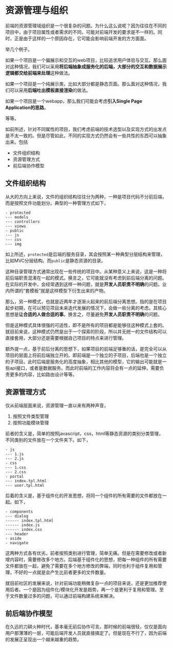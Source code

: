 # 资源管理与组织

前端的资源管理域组织是一个很复杂的问题。为什么这么说呢？因为往往在不同的项目中，由于项目属性或者需求的不同，可能对前端开发的要求是不一样的。同时，正是由于这样的一个原因存在，它可能会影响前端开发的方方面面。

举几个例子。

如果一个项目是一个偏展示和交互的web项目，比较追求用户体验与交互。那么面对这种情况，我们可以采用**将后端抽象成服务化的后端，大部分的交互和数据展示逻辑都交给前端来处理**这种做法。

如果一个项目是一个纯展示类，比如大部分都是静态页面。那么面对这种情况，我们可以采用**后端吐出模板直接渲染**的做法。

如果一个项目是一个webapp，那么我们可能会考虑**引入Single Page Application的思路**。

等等。

如前所述，针对不同属性的项目，我们考虑前端的技术选型以及实现方式的出发点是不太一致的。但是尽管如此，不同的实现方式仍然会有一些共性的东西可以抽象出来。包括

- 文件组织结构
- 资源管理方式
- 前后端协作模型


## 文件组织结构

从大的方向上来说，文件的组织结构往往分为两种，一种是项目代码不分前后端，而是按照文件功能划分。典型的一种管理方式如下，

```
- protected
--- models
--- controllers
--- views
- public
--- js
--- css
--- img
```

如上所述，`protected`是后端的服务目录，其会按照某一种典型分层结构来管理，比如MVC分层结构。而`public`是静态资源的目录。

这种目录管理方式通常出现在一些传统的项目中。从某种意义上来说，这是一种将前后端职责混淆在一起的模式。换言之，它可能就没有考虑到前后端分离的问题。在实际的开发中，会经常遇到这样一种问题，就是**开发人员职责不明确**的问题。业内所谓的“套模板”就是这样模型下衍生出来的产物。

那么，另一种模式，也就是近两年才逐渐火起来的前后端分离思想。指的是在项目起步初期，在可以预见项目未来迭代发展的情况下，会做一些分离的考虑。其核心思想是**让合适的人做合适的事**。换言之，尽量避免**开发人员职责不明确**的问题。

但是这种模式具体很强的可适性，即不是所有的项目都是能够往这种模式上套的。就目前来说，这种模式仍然是出于一个探索的阶段，所以并无统一的文件结构可以直接套用，大部分还是需要根据自己项目的特点来进行管理。

额外提一点，基于前后分离的思想下，如果项目的前端足够重的话，是完全可以从项目的层面上将前后端独立开的。即前端是一个独立的子项目，后端也是一个独立的子项目。此时后端是服务化的高度抽象，相比其他的模型，它的输出可能就是一些api接口，或者是数据服务。而此时前端的工作内容将会有一点的延伸，需要负责更多的内容，比如路由设计等等。


## 资源管理方式

仅从前端层面来说，资源管理一直以来有两种声音，

1. 按照文件类型管理
2. 按照功能模块管理

前者的含义是，简单的按照javascript，css，html等静态资源的类别分类管理，不同类别的文件放在一个文件夹下。如下，

```
- js
--- 1.js
--- 2.js
- css
--- 1.css
--- 2.css
- portal
--- index.tpl.html
--- user.tpl.html
```

后着的含义是，基于组件化的开发思想，将同一个组件的所有需要的文件都放在一起。如下，

```
- components
--- dialog
------ index.tpl.html
------ index.js
------ index.css
--- header
- aside
- navigate
```

这两种方式各有优劣。前者按照类别进行管理，简单无痛。但是在需要修改或者新增内容时，需要修改多个地方。后端基于组件化的思想，把每一种组件的所有需要文件都放在一起，避免了需要在多个地方修改的弊端，同时也利于组件复用和管理，不好的一点就是会产生比前者更多的文件数量。

就目前社区的发展来说，针对前端功能稍微复杂一点的项目来说，还是更加推荐使用后者。一个是因为组件化/模块化开发是趋势，再一个是更利于复用和管理。至于文件数量过多的问题，可以通过前端构建系统来解决。


## 前后端协作模型

在久远的刀耕火种时代，基本毫无前后协作可言。那时候的前端很轻，仅仅是面向用户那薄薄的一层，可能后端开发人员就直接搞定了。但是现在不行了，因为前端的发展正呈现出一个越来越重的趋势。
